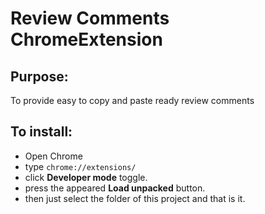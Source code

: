 # Review Comments ChromeExtension 

## Purpose:
To provide easy to copy and paste ready review comments

## To install:
 - Open Chrome
 - type `chrome://extensions/`
 - click **Developer mode** toggle.
 - press the appeared **Load unpacked** button.
 - then just select the folder of this project and that is it.

